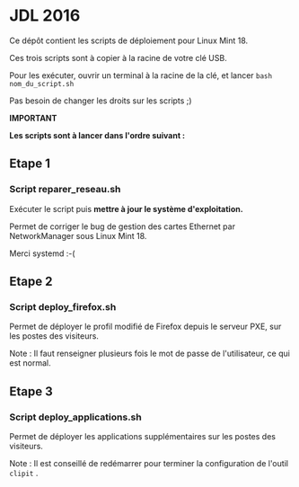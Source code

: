 # JDL 2016

Ce dépôt contient les scripts de déploiement pour Linux Mint 18.

Ces trois scripts sont à copier à la racine de votre clé USB.

Pour les exécuter, ouvrir un terminal à la racine de la clé, et lancer `bash nom_du_script.sh`

Pas besoin de changer les droits sur les scripts ;)

**IMPORTANT**

**Les scripts sont à lancer dans l'ordre suivant :**

## Etape 1
### Script reparer_reseau.sh
Exécuter le script puis **mettre à jour le système d'exploitation.**

Permet de corriger le bug de gestion des cartes Ethernet par NetworkManager sous Linux Mint 18.

Merci systemd :-(

## Etape 2
### Script deploy_firefox.sh
Permet de déployer le profil modifié de Firefox depuis le serveur PXE, sur les postes des visiteurs.

Note : Il faut renseigner plusieurs fois le mot de passe de l'utilisateur, ce qui est normal.

## Etape 3
### Script deploy_applications.sh
Permet de déployer les applications supplémentaires sur les postes des visiteurs.

Note : Il est conseillé de redémarrer pour terminer la configuration de l'outil `clipit` .
